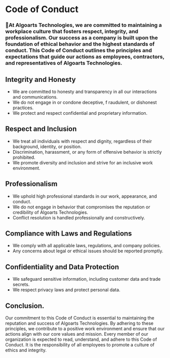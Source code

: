 
# Code of Conduct

### 🎉At Algoarts Technologies, we are committed to maintaining a workplace culture that fosters respect, integrity, and professionalism. Our success as a company is built upon the foundation of ethical behavior and the highest standards of conduct. This Code of Conduct outlines the principles and expectations that guide our actions as employees, contractors, and representatives of Algoarts Technologies.





## Integrity and Honesty

- We are committed to honesty and transparency in all our interactions and communications.
- We do not engage in or condone deceptive, f  raudulent, or dishonest practices.
- We protect and respect confidential and proprietary information.

## Respect and Inclusion

- We treat all individuals with respect and dignity, regardless of their background, identity, or position.
- Discrimination, harassment, or any form of offensive behavior is strictly prohibited.
- We promote diversity and inclusion and strive for an inclusive work environment.

## Professionalism

- We uphold high professional standards in our work, appearance, and conduct.
- We do not engage in behavior that compromises the reputation or credibility of Algoarts Technologies.
- Conflict resolution is handled professionally and constructively.

## Compliance with Laws and Regulations

- We comply with all applicable laws, regulations, and company policies.
- Any concerns about legal or ethical issues should be reported promptly.

## Confidentiality and Data Protection

- We safeguard sensitive information, including customer data and trade secrets.
- We respect privacy laws and protect personal data.

## Conclusion.

Our commitment to this Code of Conduct is essential to maintaining the reputation and success of Algoarts Technologies. By adhering to these principles, we contribute to a positive work environment and ensure that our actions align with our core values and mission. Every member of our organization is expected to read, understand, and adhere to this Code of Conduct. It is the responsibility of all employees to promote a culture of ethics and integrity.

